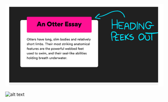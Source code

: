 ![alt text](image.png)

![alt text](https://github.com/Oluwasetemi/css-v3/raw/main/class-notes/image-5.png)